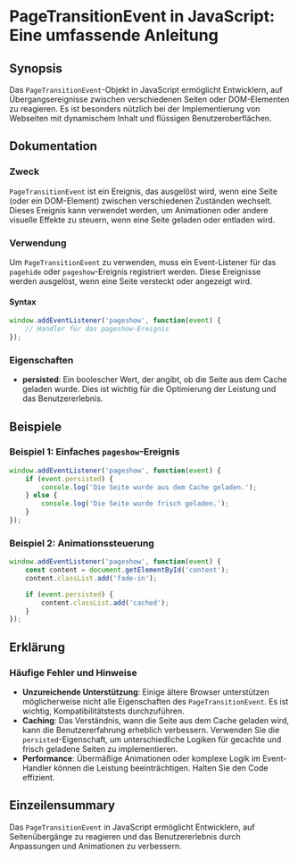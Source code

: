 <!--
Meta Description: # PageTransitionEvent in JavaScript: Eine umfassende Anleitung ## Synopsis Das `PageTransitionEvent`-Objekt in JavaScript ermöglicht Entwicklern, auf ...
Meta Keywords: das, die, oder, seite, event
-->

# PageTransitionEvent in JavaScript: Eine umfassende Anleitung

## Synopsis
Das `PageTransitionEvent`-Objekt in JavaScript ermöglicht Entwicklern, auf Übergangsereignisse zwischen verschiedenen Seiten oder DOM-Elementen zu reagieren. Es ist besonders nützlich bei der Implementierung von Webseiten mit dynamischem Inhalt und flüssigen Benutzeroberflächen.

## Dokumentation
### Zweck
`PageTransitionEvent` ist ein Ereignis, das ausgelöst wird, wenn eine Seite (oder ein DOM-Element) zwischen verschiedenen Zuständen wechselt. Dieses Ereignis kann verwendet werden, um Animationen oder andere visuelle Effekte zu steuern, wenn eine Seite geladen oder entladen wird.

### Verwendung
Um `PageTransitionEvent` zu verwenden, muss ein Event-Listener für das `pagehide` oder `pageshow`-Ereignis registriert werden. Diese Ereignisse werden ausgelöst, wenn eine Seite versteckt oder angezeigt wird.

#### Syntax
```javascript
window.addEventListener('pageshow', function(event) {
    // Handler für das pageshow-Ereignis
});
```

### Eigenschaften
- **persisted**: Ein boolescher Wert, der angibt, ob die Seite aus dem Cache geladen wurde. Dies ist wichtig für die Optimierung der Leistung und das Benutzererlebnis.

## Beispiele
### Beispiel 1: Einfaches `pageshow`-Ereignis
```javascript
window.addEventListener('pageshow', function(event) {
    if (event.persisted) {
        console.log('Die Seite wurde aus dem Cache geladen.');
    } else {
        console.log('Die Seite wurde frisch geladen.');
    }
});
```

### Beispiel 2: Animationssteuerung
```javascript
window.addEventListener('pageshow', function(event) {
    const content = document.getElementById('content');
    content.classList.add('fade-in');

    if (event.persisted) {
        content.classList.add('cached');
    }
});
```

## Erklärung
### Häufige Fehler und Hinweise
- **Unzureichende Unterstützung**: Einige ältere Browser unterstützen möglicherweise nicht alle Eigenschaften des `PageTransitionEvent`. Es ist wichtig, Kompatibilitätstests durchzuführen.
- **Caching**: Das Verständnis, wann die Seite aus dem Cache geladen wird, kann die Benutzererfahrung erheblich verbessern. Verwenden Sie die `persisted`-Eigenschaft, um unterschiedliche Logiken für gecachte und frisch geladene Seiten zu implementieren.
- **Performance**: Übermäßige Animationen oder komplexe Logik im Event-Handler können die Leistung beeinträchtigen. Halten Sie den Code effizient.

## Einzeilensummary
Das `PageTransitionEvent` in JavaScript ermöglicht Entwicklern, auf Seitenübergänge zu reagieren und das Benutzererlebnis durch Anpassungen und Animationen zu verbessern.